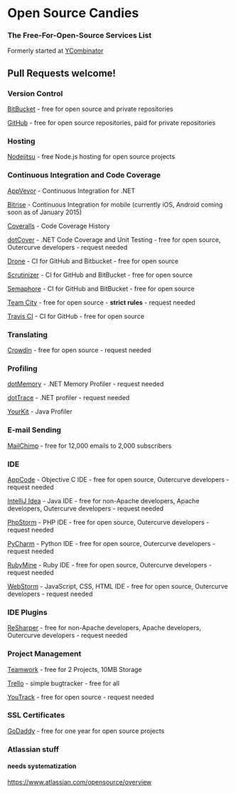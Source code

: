 # Open Source Candies
### The Free-For-Open-Source Services List

Formerly started at [YCombinator](https://news.ycombinator.com/item?id=8874227)

## Pull Requests welcome!

### Version Control
[BitBucket](https://bitbucket.org/) - free for open source and private repositories

[GitHub](https://github.com/) - free for open source repositories, paid for private repositories

### Hosting
[Nodejitsu](http://opensource.nodejitsu.com/) - free Node.js hosting for open source projects

### Continuous Integration and Code Coverage
[AppVeyor](http://www.appveyor.com/) - Continuous Integration for .NET

[Bitrise](http://www.bitrise.io/) - Continuous Integration for mobile (currently iOS, Android coming soon as of January 2015)

[Coveralls](https://coveralls.io/) - Code Coverage History

[dotCover](https://www.jetbrains.com/dotcover/buy/choose_edition.jsp?license=OPEN_SOURCE) - .NET Code Coverage and Unit Testing - free for open source, Outercurve developers - request needed

[Drone](https://drone.io/) - CI for GitHub and Bitbucket - free for open source

[Scrutinizer](https://scrutinizer-ci.com/) - CI for GitHub and BitBucket - free for open source

[Semaphore](https://semaphoreapp.com/) - CI for GitHub and BitBucket - free for open source

[Team City](https://www.jetbrains.com/teamcity/buy/opensource.html) - free for open source - **strict rules** - request needed

[Travis CI](https://travis-ci.org/) - CI for GitHub - free for open source

### Translating
[Crowdin](https://crowdin.com/) - free for open source - request needed

### Profiling
[dotMemory](https://www.jetbrains.com/dotmemory/buy/choose_edition.jsp?license=OPEN_SOURCE) - .NET Memory Profiler - request needed

[dotTrace](https://www.jetbrains.com/profiler/buy/choose_edition.jsp?license=OPEN_SOURCE) - .NET profiler - request needed

[YourKit](http://www.yourkit.com/) - Java Profiler

### E-mail Sending
[MailChimp](http://mailchimp.com/) - free for 12,000 emails to 2,000 subscribers

### IDE
[AppCode](https://www.jetbrains.com/objc/buy/choose_edition.jsp?license=OPEN_SOURCE) - Objective C IDE - free for open source, Outercurve developers - request needed

[IntelliJ Idea](https://www.jetbrains.com/idea/buy/choose_edition.jsp?license=OPEN_SOURCE) - Java IDE - free for non-Apache developers, Apache developers, Outercurve developers - request needed

[PhpStorm](https://www.jetbrains.com/phpstorm/buy/choose_edition.jsp?license=OPEN_SOURCE) - PHP IDE - free for open source, Outercurve developers - request needed

[PyCharm](https://www.jetbrains.com/pycharm/buy/choose_edition.jsp?license=OPEN_SOURCE) - Python IDE - free for open source, Outercurve developers - request needed

[RubyMine](https://www.jetbrains.com/ruby/buy/choose_edition.jsp?license=OPEN_SOURCE) - Ruby IDE - free for open source, Outercurve developers - request needed

[WebStorm](https://www.jetbrains.com/webstorm/buy/choose_edition.jsp?license=OPEN_SOURCE) - JavaScript, CSS, HTML IDE - free for open source, Outercurve developers - request needed

### IDE Plugins
[ReSharper](https://www.jetbrains.com/resharper/buy/choose_edition.jsp?license=OPEN_SOURCE) - free for non-Apache developers, Apache developers, Outercurve developers - request needed

### Project Management
[Teamwork](https://www.teamwork.com/) - free for 2 Projects, 10MB Storage

[Trello](https://trello.com/) - simple bugtracker - free for all

[YouTrack](https://www.jetbrains.com/youtrack/buy/open_source_incloud.jsp) - free for open source - request needed

### SSL Certificates
[GoDaddy](https://godaddy.com/ssl/ssl-open-source.aspx) - free for one year for open source projects

### Atlassian stuff
#### needs systematization
https://www.atlassian.com/opensource/overview
